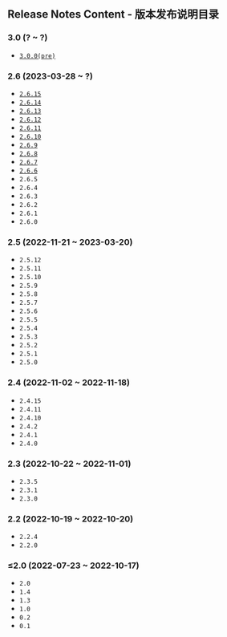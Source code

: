 Release Notes Content - 版本发布说明目录
---------------------------------------

### 3.0 (? ~ ?)

* [`3.0.0(pre)`](3.0.0/News.md)

### 2.6 (2023-03-28 ~ ?)

* [`2.6.15`](2.6.15/News.md)
* [`2.6.14`](2.6.14/News.md)
* [`2.6.13`](2.6.13/News.md)
* [`2.6.12`](2.6.12/News.md)
* [`2.6.11`](2.6.11/News.md)
* [`2.6.10`](2.6.10/News.md)
* [`2.6.9`](2.6.9/News.md)
* [`2.6.8`](2.6.8/News.md)
* [`2.6.7`](2.6.7/News.md)
* [`2.6.6`](2.6.6/News.md)
* `2.6.5`
* `2.6.4`
* `2.6.3`
* `2.6.2`
* `2.6.1`
* `2.6.0`

### 2.5 (2022-11-21 ~ 2023-03-20)

* `2.5.12`
* `2.5.11`
* `2.5.10`
* `2.5.9`
* `2.5.8`
* `2.5.7`
* `2.5.6`
* `2.5.5`
* `2.5.4`
* `2.5.3`
* `2.5.2`
* `2.5.1`
* `2.5.0`

### 2.4 (2022-11-02 ~ 2022-11-18)

* `2.4.15`
* `2.4.11`
* `2.4.10`
* `2.4.2`
* `2.4.1`
* `2.4.0`

### 2.3 (2022-10-22 ~ 2022-11-01)

* `2.3.5`
* `2.3.1`
* `2.3.0`

### 2.2 (2022-10-19 ~ 2022-10-20)

* `2.2.4`
* `2.2.0`

### ≤2.0 (2022-07-23 ~ 2022-10-17)

* `2.0`
* `1.4`
* `1.3`
* `1.0`
* `0.2`
* `0.1`

